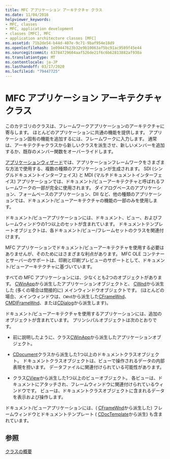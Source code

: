 ```yaml
---
title: MFC アプリケーション アーキテクチャ クラス
ms.date: 11/04/2016
helpviewer_keywords:
- MFC, classes
- MFC, application development
- classes [MFC], MFC
- application architecture classes [MFC]
ms.assetid: 71b2de54-b44d-407e-9c71-9baf954e18d9
ms.openlocfilehash: 1e09447623b32e9b10063af5bc91ac9589f45e44
ms.sourcegitcommit: 63784729604aaf526de21f6c6b62813882af930a
ms.translationtype: MT
ms.contentlocale: ja-JP
ms.lasthandoff: 03/17/2020
ms.locfileid: "79447725"
---
```

# <a name="mfc-application-architecture-classes"></a>MFC アプリケーション アーキテクチャ クラス

このカテゴリのクラスは、フレームワークアプリケーションのアーキテクチャに寄与します。 ほとんどのアプリケーションに共通の機能を提供します。 アプリケーション固有の機能を追加するには、フレームワークに入力します。 通常は、アーキテクチャクラスから新しいクラスを派生させ、新しいメンバーを追加するか、既存のメンバー関数をオーバーライドします。

[アプリケーションウィザード](../mfc/reference/mfc-application-wizard.md)では、アプリケーションフレームワークをさまざまな方法で使用する、複数の種類のアプリケーションが生成されます。 SDI (シングルドキュメントインターフェイス) と MDI (マルチドキュメントインターフェイス) アプリケーションでは、ドキュメント/ビューアーキテクチャと呼ばれるフレームワークの一部が完全に使用されます。 ダイアログベースのアプリケーション、フォームベースのアプリケーション、Dll など、他の種類のアプリケーションでは、ドキュメント/ビューアーキテクチャの機能の一部のみを使用します。

ドキュメント/ビューアプリケーションには、ドキュメント、ビュー、およびフレームウィンドウの1つ以上のセットが含まれています。 ドキュメントテンプレートオブジェクトは、各ドキュメント/ビュー/フレームセットのクラスを関連付けます。

MFC アプリケーションでドキュメント/ビューアーキテクチャを使用する必要はありませんが、そのためにはさまざまな利点があります。 MFC OLE コンテナーとサーバーのサポートは、印刷と印刷プレビューのサポートとして、ドキュメント/ビューアーキテクチャに基づいています。

すべての MFC アプリケーションには、少なくとも2つのオブジェクトがあります。 [CWinApp](../mfc/reference/cwinapp-class.md)から派生したアプリケーションオブジェクトと、 [CWnd](../mfc/reference/cwnd-class.md)から派生した (多くの場合は間接的に) メインウィンドウオブジェクトです。 (ほとんどの場合、メインウィンドウは、`CWnd`から派生した[CFrameWnd](../mfc/reference/cframewnd-class.md)、 [CMDIFrameWnd](../mfc/reference/cmdiframewnd-class.md)、または[CDialog](../mfc/reference/cdialog-class.md)から派生します)。

ドキュメント/ビューアーキテクチャを使用するアプリケーションには、追加のオブジェクトが含まれています。 プリンシパルオブジェクトは次のとおりです。

- 前に説明したように、クラス[CWinApp](../mfc/reference/cwinapp-class.md)から派生したアプリケーションオブジェクト。

- [CDocument](../mfc/reference/cdocument-class.md)クラスから派生した1つ以上のドキュメントクラスオブジェクト。 ドキュメントクラスオブジェクトは、ビューで操作されるデータの内部表現を担います。 データファイルに関連付けられている可能性があります。

- クラス[CView](../mfc/reference/cview-class.md)から派生した1つ以上のビューオブジェクト。 各ビューは、ドキュメントにアタッチされ、フレームウィンドウに関連付けられているウィンドウです。 ビューは、ドキュメントクラスオブジェクトに含まれるデータを表示および操作します。

ドキュメント/ビューアプリケーションには、( [CFrameWnd](../mfc/reference/cframewnd-class.md)から派生した) フレームウィンドウとドキュメントテンプレート ( [CDocTemplate](../mfc/reference/cdoctemplate-class.md)から派生) も含まれています。

## <a name="see-also"></a>参照

[クラスの概要](../mfc/class-library-overview.md)
